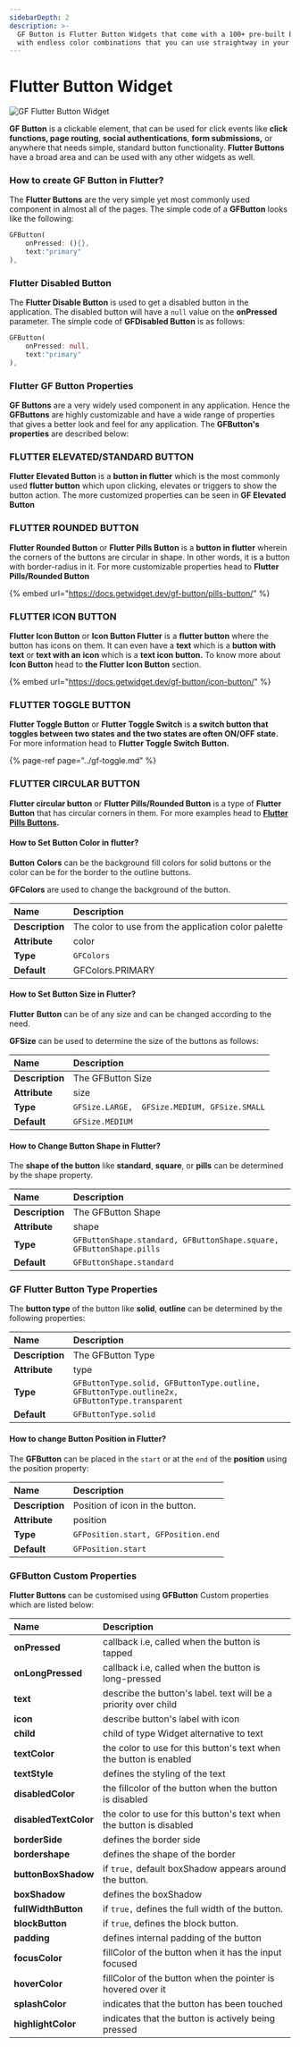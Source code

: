 ```yaml
---
sidebarDepth: 2
description: >-
  GF Button is Flutter Button Widgets that come with a 100+ pre-built button
  with endless color combinations that you can use straightway in your project.
---
```


# Flutter Button Widget

![GF Flutter Button Widget ](https://ik.imagekit.io/ionicfirebaseapp/getwidget/docs/tr:w-800,f-auto/Gw_buttons_E5z1JheN4.png)

**GF Button** is a clickable element, that can be used for click events like **click functions, page routing**, **social authentications**, **form submissions,** or anywhere that needs simple, standard button functionality. **Flutter Buttons** have a broad area and can be used with any other widgets as well.

### How to create GF Button in Flutter? 

The **Flutter Buttons** are the very simple yet most commonly used component in almost all of the pages. The simple code of a **GFButton** looks like the following:

```dart
GFButton(
    onPressed: (){},
    text:"primary"
),
```

### Flutter Disabled Button

The **Flutter Disable Button** is used to get a disabled button in the application. The disabled button will have a `null` value on the **onPressed** parameter. The simple code of **GFDisabled Button** is as follows:

```dart
GFButton(                          
    onPressed: null,             
    text:"primary"
),
```

### Flutter GF Button Properties

**GF Buttons** are a very widely used component in any application. Hence the **GFButtons** are highly customizable and have a wide range of properties that gives a better look and feel for any application. The **GFButton's properties** are described below:

### FLUTTER ELEVATED/STANDARD BUTTON 

**Flutter Elevated Button** is a **button in flutter** which is the most commonly used **flutter button** which upon clicking, elevates or triggers to show the button action. The more customized properties can be seen in **GF Elevated Button** 

### FLUTTER ROUNDED BUTTON 

**Flutter Rounded Button** or **Flutter Pills Button** is a **button in flutter** wherein the corners of the buttons are circular in shape. In other words, it is a button with border-radius in it. For more customizable properties head to **Flutter Pills/Rounded Button**

{% embed url="https://docs.getwidget.dev/gf-button/pills-button/" %}

### FLUTTER ICON BUTTON 

**Flutter Icon Button** or **Icon Button Flutter** is a **flutter button** where the button has icons on them. It can even have a **text** which is a **button with text** or **text with an** **icon** which is a **text icon button.** To know more about  **Icon Button** head to **the Flutter Icon Button** section.

{% embed url="https://docs.getwidget.dev/gf-button/icon-button/" %}

### **FLUTTER TOGGLE BUTTON**

**Flutter Toggle Button** or **Flutter Toggle Switch** is ****a **switch button** that toggles between two states and the two states are often **ON/OFF** state**.** For more information head to **Flutter Toggle Switch Button.**

{% page-ref page="../gf-toggle.md" %}

### FLUTTER CIRCULAR BUTTON

**Flutter circular button** or **Flutter Pills/Rounded Button** is a type of **Flutter Button** that has circular corners in them. For more examples head to [**Flutter Pills Buttons**](pills-button.md)**.**

#### How to Set Button Color in flutter? 

**Button** **Colors** can be the background fill colors for solid buttons or the color can be for the border to the outline buttons.

**GFColors** are used to change the background of the button.

| Name | Description |
| :--- | :--- |
| **Description** | The color to use from the application color palette |
| **Attribute** | color |
| **Type** | `GFColors` |
| **Default** | GFColors.PRIMARY |

#### How to Set Button Size in Flutter?

**Flutter** **Button** can be of any size and can be changed according to the need.

**GFSize** can be used to determine the size of the buttons as follows:

| Name | Description |
| :--- | :--- |
| **Description** | The GFButton Size |
| **Attribute** | size |
| **Type** | `GFSize.LARGE,  GFSize.MEDIUM, GFSize.SMALL` |
| **Default** | `GFSize.MEDIUM` |

#### How to Change Button Shape in Flutter?

The **shape of the button** like **standard**, **square**,  or **pills** can be determined by the shape property.

| Name | Description |
| :--- | :--- |
| **Description** | The GFButton Shape |
| **Attribute** | shape |
| **Type** | `GFButtonShape.standard, GFButtonShape.square, GFButtonShape.pills` |
| **Default** | `GFButtonShape.standard`  |

### GF Flutter Button Type Properties

The **button type** of the button like **solid**, **outline** can be determined by the following properties:

| Name | Description |
| :--- | :--- |
| **Description** | The GFButton Type |
| **Attribute** | type |
| **Type** | `GFButtonType.solid, GFButtonType.outline, GFButtonType.outline2x, GFButtonType.transparent` |
| **Default** | `GFButtonType.solid` |

#### How to change Button Position in Flutter?

The **GFButton** can be placed in the `start` or at the `end` of the **position** using the position property:

| Name | Description |
| :--- | :--- |
| **Description** | Position of icon in the button. |
| **Attribute** | position |
| **Type** | `GFPosition.start, GFPosition.end` |
| **Default** | `GFPosition.start` |

### GFButton Custom Properties

**Flutter Buttons** can be customised using **GFButton** Custom properties which are listed below:

| Name | Description |
| :--- | :--- |
| **onPressed** | callback i.e, called when the button is tapped |
| **onLongPressed** | callback i.e, called when the button is long-pressed |
| **text** | describe the button's label. text will be a priority over child |
| **icon** | describe button's label with icon |
| **child** | child of type Widget alternative to text |
| **textColor** | the color to use for this button's text when the button is enabled |
| **textStyle** | defines the styling of the text |
| **disabledColor** | the fillcolor of  the button when the button is disabled |
| **disabledTextColor** | the color to use for this button's text when the button is disabled |
| **borderSide** | defines the border side |
| **bordershape** | defines the shape of the border |
| **buttonBoxShadow** | if `true,` default boxShadow appears around the button. |
| **boxShadow** | defines the boxShadow |
| **fullWidthButton** | if `true,` defines the full width of the button. |
| **blockButton** | if `true`, defines the block button. |
| **padding** | defines internal padding of the button |
| **focusColor** | fillColor of the button when it has the input focused |
| **hoverColor** | fillColor of the button when the pointer is hovered over it |
| **splashColor** | indicates that the button has been touched |
| **highlightColor** | indicates that the button is actively being pressed |

